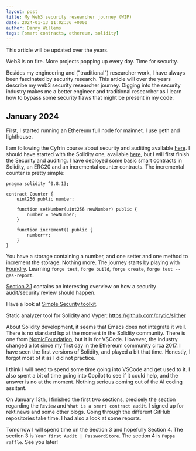 ```yaml
---
layout: post
title: My Web3 security researcher journey (WIP)
date: 2024-01-13 11:02:36 +0000
author: Danny Willems
tags: [smart contracts, ethereum, solidity]
---
```



This article will be updated over the years.

Web3 is on fire.
More projects popping up every day.
Time for security.

Besides my engineering and ("traditional") researcher work, I have always been fascinated by security research.
This article will over the years describe my web3 security researcher journey.
Digging into the security industry makes me a better engineer and traditional
researcher as I learn how to bypass some security flaws that might be present in
my code.

## January 2024

First, I started running an Ethereum full node for mainnet. I use geth and lighthouse.

I am following the Cyfrin course about security and auditing available [here](https://github.com/Cyfrin/security-and-auditing-full-course-s23).
I should have started with the Solidity one, available [here](https://www.youtube.com/watch?v=GWLxIYAIMqQ&list=PL2-Nvp2Kn0FPH2xU3IbKrrkae-VVXs1vk), but I will first finish the Security and auditing.
I have deployed some basic smart contracts in Solidity, an ERC20 and an incremental counter contracts.
The incremental counter is pretty simple:
```solidity
pragma solidity ^0.8.13;

contract Counter {
    uint256 public number;

    function setNumber(uint256 newNumber) public {
        number = newNumber;
    }

    function increment() public {
        number++;
    }
}
```

You have a storage containing a number, and one setter and one method to increment the storage. Nothing more.
The journey starts by playing with [Foundry](https://github.com/foundry-rs/foundry).
Learning `forge test`, `forge build`, `forge create`, `forge test --gas-report`.

[Section 2.1](https://updraft.cyfrin.io/courses/security/audit/what-is-an-audit)
contains an interesting overview on how a security audit/security review should
happen.

Have a look at [Simple Security toolkit](https://github.com/nascentxyz/simple-security-toolkit).

Static analyzer tool for Solidity and Vyper: https://github.com/crytic/slither

About Solidity development, it seems that Emacs does not integrate it well.
There is no standard lsp at the moment in the Solidity community. There is one
from [NomicFoundation](https://github.com/NomicFoundation/hardhat-vscode/), but
it is for VSCode.
However, the industry changed a lot since my first day in the Ethereum community
circa 2017. I have seen the first versions of Solidity, and played a bit that
time. Honestly, I forgot most of it as I did not practice.

I think I will need to spend some time going into VSCode and get used to it.
I also spent a bit of time going into Copilot to see if it could help, and the
answer is no at the moment. Nothing serious coming out of the AI coding
assitant.

On January 13th, I finished the first two sections, precisely the section
regarding the `Review` and `What is a smart contract audit`.
I signed up for rekt.news and some other blogs.
Going through the different GitHub repositories take time. I had also a look at
some reports.

Tomorrow I will spend time on the Section 3 and hopefully Section 4. The section
3 is `Your first Audit | PasswordStore`. The section 4 is `Puppe raffle`. See
you later!
